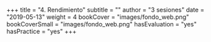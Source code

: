 +++
title = "4. Rendimiento"
subtitle = ""
author = "3 sesiones"
date = "2019-05-13"
weight = 4
bookCover = "images/fondo_web.png"
bookCoverSmall = "images/fondo_web.png"
hasEvaluation = "yes"
hasPractice = "yes"
+++